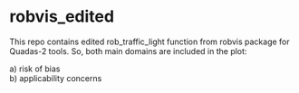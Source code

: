 # robvis_edited
This repo contains edited rob_traffic_light function from robvis package for Quadas-2 tools. So, both main domains are included in the plot:     

a) risk of bias    
b) applicability concerns 
